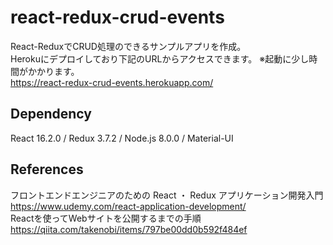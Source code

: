 # react-redux-crud-events
React-ReduxでCRUD処理のできるサンプルアプリを作成。  
Herokuにデプロイしており下記のURLからアクセスできます。
※起動に少し時間がかかります。  
https://react-redux-crud-events.herokuapp.com/  

## Dependency
React 16.2.0 / Redux 3.7.2 / Node.js 8.0.0 / Material-UI

## References  
フロントエンドエンジニアのための React ・ Redux アプリケーション開発入門  
https://www.udemy.com/react-application-development/  
Reactを使ってWebサイトを公開するまでの手順  
https://qiita.com/takenobi/items/797be00dd0b592f484ef